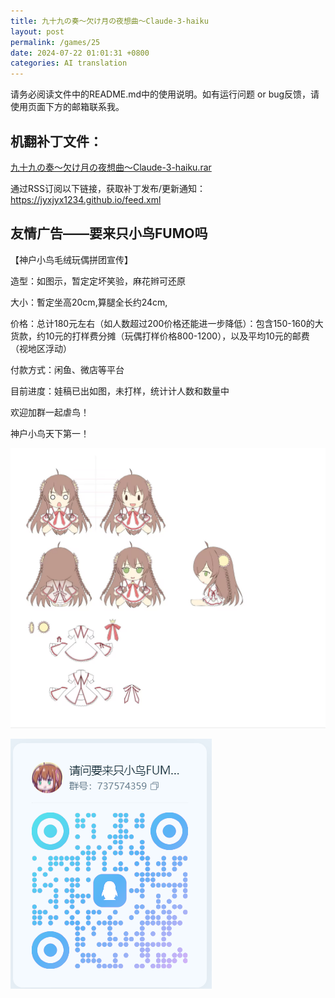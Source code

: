 ```yaml
---
title: 九十九の奏～欠け月の夜想曲～Claude-3-haiku
layout: post
permalink: /games/25
date: 2024-07-22 01:01:31 +0800
categories: AI translation
---
```



请务必阅读文件中的README.md中的使用说明。如有运行问题 or bug反馈，请使用页面下方的邮箱联系我。

## 机翻补丁文件：

[九十九の奏～欠け月の夜想曲～Claude-3-haiku.rar](../resources/%E4%B9%9D%E5%8D%81%E4%B9%9D%E3%81%AE%E5%A5%8F%EF%BD%9E%E6%AC%A0%E3%81%91%E6%9C%88%E3%81%AE%E5%A4%9C%E6%83%B3%E6%9B%B2%EF%BD%9EClaude-3-haiku.rar)

 

通过RSS订阅以下链接，获取补丁发布/更新通知：https://jyxjyx1234.github.io/feed.xml

## 友情广告——要来只小鸟FUMO吗

【神户小鸟毛绒玩偶拼团宣传】

造型：如图示，暂定定坏笑验，麻花辫可还原

大小：暫定坐高20cm,算腿全长约24cm,

价格：总计180元左右（如人数超过200价格还能进一步降低）：包含150-160的大货款，约10元的打样费分摊（玩偶打样价格800-1200），以及平均10元的邮费（视地区浮动）

付款方式：闲鱼、微店等平台

目前进度：娃稿已出如图，未打样，统计计人数和数量中

欢迎加群一起虐鸟！

神户小鸟天下第一！

![稿图.png](../img/广告/小鸟稿图.png)

![群号.png](../img/广告/群号.png)
